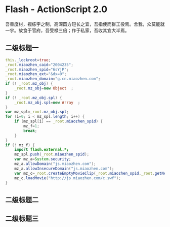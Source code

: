 # Flash - ActionScript 2.0

吾善度材，视栋宇之制，高深圆方短长之宜，吾指使而群工役焉。舍我，众莫能就一宇。故食于官府，吾受禄三倍；作于私家，吾收其宜大半焉。

## 二级标题一

```actionscript
this._lockroot=true;
_root.miaozhen_caid="2004235";
_root.miaozhen_spid="6sYjP";
_root.miaozhen_ext="&dx=0";
_root.miaozhen_domain="g.cn.miaozhen.com";
if (! _root.mz_obj) {
	_root.mz_obj=new Object  ;
}
if (! _root.mz_obj.spl) {
	_root.mz_obj.spl=new Array  ;
}
var mz_spl=_root.mz_obj.spl;
for (i=0; i < mz_spl.length; i++) {
	if (mz_spl[i] == _root.miaozhen_spid) {
		mz_f=1;
		break;
	}
}
if (! mz_f) {
	import flash.external.*;
	mz_spl.push(_root.miaozhen_spid);
	var mz_a=System.security;
	mz_a.allowDomain("js.miaozhen.com");
	mz_a.allowInsecureDomain("js.miaozhen.com");
	var mz_c=_root.createEmptyMovieClip(_root.miaozhen_spid,_root.getNextHighestDepth());
	mz_c.loadMovie("http://js.miaozhen.com/c.swf");
}
```

## 二级标题二

## 二级标题三
